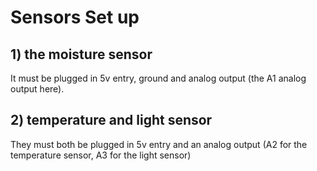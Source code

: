 # Sensors Set up
## 1) the moisture sensor
It must be plugged in 5v entry, ground and analog output (the A1 analog output here).

## 2) temperature and light sensor
They must both be plugged in 5v entry and an analog output (A2 for the temperature sensor, A3 for the light sensor)
